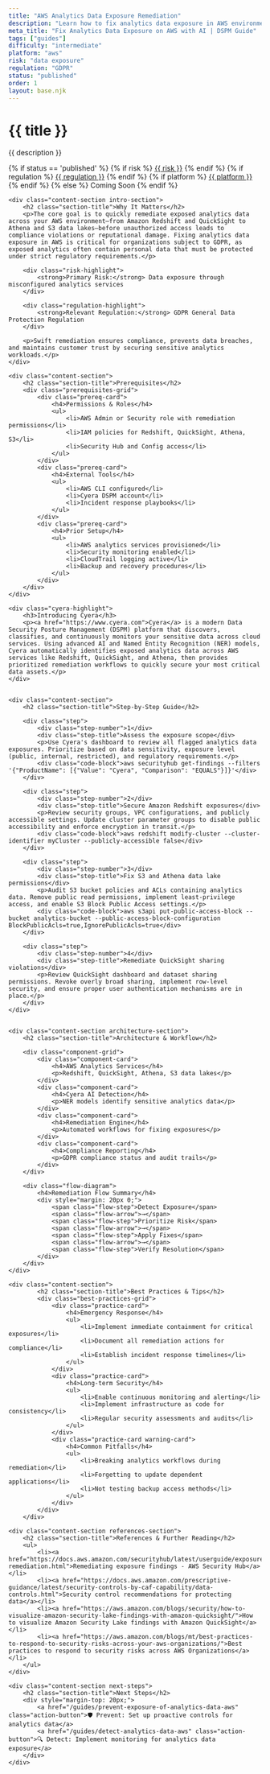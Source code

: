 ```yaml
---
title: "AWS Analytics Data Exposure Remediation"
description: "Learn how to fix analytics data exposure in AWS environments. Follow step-by-step guidance for GDPR compliance and data protection."
meta_title: "Fix Analytics Data Exposure on AWS with AI | DSPM Guide"
tags: ["guides"]
difficulty: "intermediate"
platform: "aws"
risk: "data exposure"
regulation: "GDPR"
status: "published"
order: 1
layout: base.njk
---
```


<div class="container">
    <div class="header">
        <h1>{{ title }}</h1>
        <p>{{ description }}</p>
        <div class="guide-tags-container">
			<div class="guide-tags-wrapper">
		    {% if status == 'published' %}
		        {% if risk %}
		        <a href="/risk/{{ risk | downcase | replace: ' ', '-' }}/" class="guide-tag risk">{{ risk }}</a>
		        {% endif %}
		        {% if regulation %}
		        <a href="/regulation/{{ regulation | downcase | replace: ' ', '-' }}/" class="guide-tag regulation">{{ regulation }}</a>
		        {% endif %}
		        {% if platform %}
		        <a href="/platforms/{{ platform | downcase | replace: ' ', '-' }}/" class="guide-tag platform">{{ platform }}</a>
		        {% endif %}
		    {% else %}
		        <span class="guide-tag coming-soon">Coming Soon</span>
		    {% endif %}
		</div>
		</div>
    </div>

    <div class="content-section intro-section">
        <h2 class="section-title">Why It Matters</h2>
        <p>The core goal is to quickly remediate exposed analytics data across your AWS environment—from Amazon Redshift and QuickSight to Athena and S3 data lakes—before unauthorized access leads to compliance violations or reputational damage. Fixing analytics data exposure in AWS is critical for organizations subject to GDPR, as exposed analytics often contain personal data that must be protected under strict regulatory requirements.</p>
        
        <div class="risk-highlight">
            <strong>Primary Risk:</strong> Data exposure through misconfigured analytics services
        </div>
        
        <div class="regulation-highlight">
            <strong>Relevant Regulation:</strong> GDPR General Data Protection Regulation
        </div>
        
        <p>Swift remediation ensures compliance, prevents data breaches, and maintains customer trust by securing sensitive analytics workloads.</p>
    </div>

    <div class="content-section">
        <h2 class="section-title">Prerequisites</h2>
        <div class="prerequisites-grid">
            <div class="prereq-card">
                <h4>Permissions & Roles</h4>
                <ul>
                    <li>AWS Admin or Security role with remediation permissions</li>
                    <li>IAM policies for Redshift, QuickSight, Athena, S3</li>
                    <li>Security Hub and Config access</li>
                </ul>
            </div>
            <div class="prereq-card">
                <h4>External Tools</h4>
                <ul>
                    <li>AWS CLI configured</li>
                    <li>Cyera DSPM account</li>
                    <li>Incident response playbooks</li>
                </ul>
            </div>
            <div class="prereq-card">
                <h4>Prior Setup</h4>
                <ul>
                    <li>AWS analytics services provisioned</li>
                    <li>Security monitoring enabled</li>
                    <li>CloudTrail logging active</li>
                    <li>Backup and recovery procedures</li>
                </ul>
            </div>
        </div>
    </div>
	
    <div class="cyera-highlight">
        <h3>Introducing Cyera</h3>
        <p><a href="https://www.cyera.com">Cyera</a> is a modern Data Security Posture Management (DSPM) platform that discovers, classifies, and continuously monitors your sensitive data across cloud services. Using advanced AI and Named Entity Recognition (NER) models, Cyera automatically identifies exposed analytics data across AWS services like Redshift, QuickSight, and Athena, then provides prioritized remediation workflows to quickly secure your most critical data assets.</p>
    </div>
	

    <div class="content-section">
        <h2 class="section-title">Step-by-Step Guide</h2>
        
        <div class="step">
            <div class="step-number">1</div>
            <div class="step-title">Assess the exposure scope</div>
            <p>Use Cyera's dashboard to review all flagged analytics data exposures. Prioritize based on data sensitivity, exposure level (public, internal, restricted), and regulatory requirements.</p>
            <div class="code-block">aws securityhub get-findings --filters '{"ProductName": [{"Value": "Cyera", "Comparison": "EQUALS"}]}'</div>
        </div>

        <div class="step">
            <div class="step-number">2</div>
            <div class="step-title">Secure Amazon Redshift exposures</div>
            <p>Review security groups, VPC configurations, and publicly accessible settings. Update cluster parameter groups to disable public accessibility and enforce encryption in transit.</p>
            <div class="code-block">aws redshift modify-cluster --cluster-identifier myCluster --publicly-accessible false</div>
        </div>

        <div class="step">
            <div class="step-number">3</div>
            <div class="step-title">Fix S3 and Athena data lake permissions</div>
            <p>Audit S3 bucket policies and ACLs containing analytics data. Remove public read permissions, implement least-privilege access, and enable S3 Block Public Access settings.</p>
            <div class="code-block">aws s3api put-public-access-block --bucket analytics-bucket --public-access-block-configuration BlockPublicAcls=true,IgnorePublicAcls=true</div>
        </div>

        <div class="step">
            <div class="step-number">4</div>
            <div class="step-title">Remediate QuickSight sharing violations</div>
            <p>Review QuickSight dashboard and dataset sharing permissions. Revoke overly broad sharing, implement row-level security, and ensure proper user authentication mechanisms are in place.</p>
        </div>
    </div>


    <div class="content-section architecture-section">
        <h2 class="section-title">Architecture & Workflow</h2>
        
        <div class="component-grid">
            <div class="component-card">
                <h4>AWS Analytics Services</h4>
                <p>Redshift, QuickSight, Athena, S3 data lakes</p>
            </div>
            <div class="component-card">
                <h4>Cyera AI Detection</h4>
                <p>NER models identify sensitive analytics data</p>
            </div>
            <div class="component-card">
                <h4>Remediation Engine</h4>
                <p>Automated workflows for fixing exposures</p>
            </div>
            <div class="component-card">
                <h4>Compliance Reporting</h4>
                <p>GDPR compliance status and audit trails</p>
            </div>
        </div>

        <div class="flow-diagram">
            <h4>Remediation Flow Summary</h4>
            <div style="margin: 20px 0;">
                <span class="flow-step">Detect Exposure</span>
                <span class="flow-arrow">→</span>
                <span class="flow-step">Prioritize Risk</span>
                <span class="flow-arrow">→</span>
                <span class="flow-step">Apply Fixes</span>
                <span class="flow-arrow">→</span>
                <span class="flow-step">Verify Resolution</span>
            </div>
        </div>
    </div>

	<div class="content-section">
	        <h2 class="section-title">Best Practices & Tips</h2>
	        <div class="best-practices-grid">
	            <div class="practice-card">
	                <h4>Emergency Response</h4>
	                <ul>
	                    <li>Implement immediate containment for critical exposures</li>
	                    <li>Document all remediation actions for compliance</li>
	                    <li>Establish incident response timelines</li>
	                </ul>
	            </div>
	            <div class="practice-card">
	                <h4>Long-term Security</h4>
	                <ul>
	                    <li>Enable continuous monitoring and alerting</li>
	                    <li>Implement infrastructure as code for consistency</li>
	                    <li>Regular security assessments and audits</li>
	                </ul>
	            </div>
	            <div class="practice-card warning-card">
	                <h4>Common Pitfalls</h4>
	                <ul>
	                    <li>Breaking analytics workflows during remediation</li>
	                    <li>Forgetting to update dependent applications</li>
	                    <li>Not testing backup access methods</li>
	                </ul>
	            </div>
	        </div>
	    </div>

    <div class="content-section references-section">
        <h2 class="section-title">References & Further Reading</h2>
        <ul>
            <li><a href="https://docs.aws.amazon.com/securityhub/latest/userguide/exposures-remediation.html">Remediating exposure findings - AWS Security Hub</a></li>
            <li><a href="https://docs.aws.amazon.com/prescriptive-guidance/latest/security-controls-by-caf-capability/data-controls.html">Security control recommendations for protecting data</a></li>
            <li><a href="https://aws.amazon.com/blogs/security/how-to-visualize-amazon-security-lake-findings-with-amazon-quicksight/">How to visualize Amazon Security Lake findings with Amazon QuickSight</a></li>
            <li><a href="https://aws.amazon.com/blogs/mt/best-practices-to-respond-to-security-risks-across-your-aws-organizations/">Best practices to respond to security risks across AWS Organizations</a></li>
        </ul>
    </div>

    <div class="content-section next-steps">
        <h2 class="section-title">Next Steps</h2>
        <div style="margin-top: 20px;">
            <a href="/guides/prevent-exposure-of-analytics-data-aws" class="action-button">🛡️ Prevent: Set up proactive controls for analytics data</a>
            <a href="/guides/detect-analytics-data-aws" class="action-button">🔍 Detect: Implement monitoring for analytics data exposure</a>
        </div>
    </div>
</div>